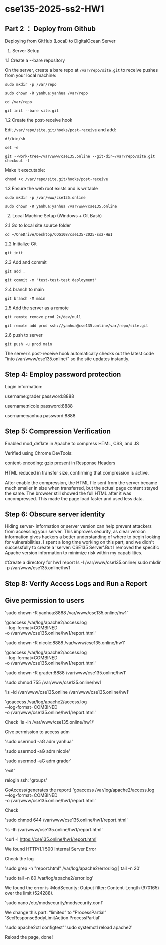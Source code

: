 # cse135-2025-ss2-HW1

## Part 2 ： Deploy from Github

Deploying from GitHub (Local) to DigitalOcean Server

1. Server Setup
   
1.1 Create a --bare repository

On the server, create a bare repo at `/var/repo/site.git` to receive pushes from your local machine:

`sudo mkdir -p /var/repo`

`sudo chown -R yanhua:yanhua /var/repo`

`cd /var/repo`

`git init --bare site.git`

1.2 Create the post-receive hook

Edit `/var/repo/site.git/hooks/post-receive` and add:

`#!/bin/sh`

`set -e`

`git --work-tree=/var/www/cse135.online --git-dir=/var/repo/site.git checkout -f`

Make it executable:

`chmod +x /var/repo/site.git/hooks/post-receive`

1.3 Ensure the web root exists and is writable

`sudo mkdir -p /var/www/cse135.online`

`sudo chown -R yanhua:yanhua /var/www/cse135.online`

2. Local Machine Setup (Windows + Git Bash)

2.1 Go to local site source folder

`cd ~/OneDrive/Desktop/COG108/cse135-2025-ss2-HW1`

2.2 Initialize Git

`git init`

2.3 Add and commit

`git add .`

`git commit -m "test-test-test deployment"`

2.4 branch to main

`git branch -M main`

2.5 Add the server as a remote

`git remote remove prod 2>/dev/null`

`git remote add prod ssh://yanhua@cse135.online/var/repo/site.git`

2.6 push to server

`git push -u prod main`

The server’s post-receive hook automatically checks out the latest code "into /var/www/cse135.online/" so the site updates instantly.

   
## Step 4: Employ password protection

Login information: 

username:grader
password:8888

username:nicole
password:8888

username:yanhua
password:8888


## Step 5: Compression Verification

Enabled mod_deflate in Apache to compress HTML, CSS, and JS

Verified using Chrome DevTools:

content-encoding: gzip present in Response Headers

HTML reduced in transfer size, confirming that compression is active.

After enable the compression, the HTML file sent from the server became much smaller in size when transferred, but the actual page content stayed the same. The browser still showed the full HTML after it was uncompressed. This made the page load faster and used less data.


## Step 6: Obscure server identity

Hiding server- information or server version can help prevent attackers from accessing your server. This improves security, as clear version information gives hackers a better understanding of where to begin looking for vulnerabilities. I spent a long time working on this part, and we didn't successfully to create a 'server: CSE135 Server'.But I removed the specific Apache version information to minimize risk within my capabilities.

#Create a directory for hw1 report
ls -l /var/www/cse135.online/
sudo mkdir -p /var/www/cse135.online/hw1

## Step 8: Verify Access Logs and Run a Report

## Give permission to users

'sudo chown -R yanhua:8888 /var/www/cse135.online/hw1'

'goaccess /var/log/apache2/access.log \
  --log-format=COMBINED \
  -o /var/www/cse135.online/hw1/report.html'

'sudo chown -R nicole:8888 /var/www/cse135.online/hw1'

'goaccess /var/log/apache2/access.log \
  --log-format=COMBINED \
  -o /var/www/cse135.online/hw1/report.html'

'sudo chown -R grader:8888 /var/www/cse135.online/hw1'

'sudo chmod 755 /var/www/cse135.online/hw1'

'ls -ld /var/www/cse135.online /var/www/cse135.online/hw1'

'goaccess /var/log/apache2/access.log \
  --log-format=COMBINED \
  -o /var/www/cse135.online/hw1/report.html'

Check
'ls -lh /var/www/cse135.online/hw1/'

Give permission to access adm

'sudo usermod -aG adm yanhua'

'sudo usermod -aG adm nicole'

'sudo usermod -aG adm grader'

'exit'

relogin ssh: 'groups'

GoAccess(generates the report)
'goaccess /var/log/apache2/access.log \
  --log-format=COMBINED \
  -o /var/www/cse135.online/hw1/report.html'

Check

'sudo chmod 644 /var/www/cse135.online/hw1/report.html'

'ls -lh /var/www/cse135.online/hw1/report.html'

'curl -I https://cse135.online/hw1/report.html'


We found HTTP/1.1 500 Internal Server Error

Check the log

'sudo grep -n "report.html" /var/log/apache2/error.log | tail -n 20'

'sudo tail -n 80 /var/log/apache2/error.log'

We found the error is :ModSecurity: Output filter: Content-Length (970165) over the limit (524288).

'sudo nano /etc/modsecurity/modsecurity.conf'

We change this part: “limited” to “ProcessPartial”
'SecResponseBodyLimitAction ProcessPartial'

'sudo apache2ctl configtest'
'sudo systemctl reload apache2'

Reload the page, done!
